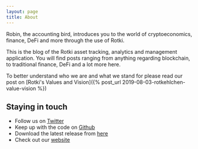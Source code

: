 ```yaml
---
layout: page
title: About
---
```


<p class="message">
  Robin, the accounting bird, introduces you to the world of cryptoeconomics, finance, DeFi and more through the use of Rotki.
</p>



This is the blog of the Rotki asset tracking, analytics and management application. You will find posts ranging from anything regarding blockchain, to traditional finance, DeFi and a lot more here.

To better understand who we are and what we stand for please read our post on [Rotki's Values and Vision]({% post_url 2019-08-03-rotkehlchen-value-vision %})


## Staying in touch

- Follow us on [Twitter](https://twitter.com/rotkiapp)
- Keep up with the code on [Github](https://github.com/rotkehlchenio/rotkehlchen)
- Download the latest release from [here](https://github.com/rotkehlchenio/rotkehlchen/releases)
- Check out our [website](https://rotki.com)
